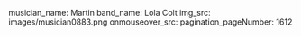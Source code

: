 musician_name: Martin
band_name: Lola Colt
img_src: images/musician0883.png
onmouseover_src: 
pagination_pageNumber: 1612